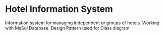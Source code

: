 # Hotel Information System
 Information system for managing independent or groups of hotels. 
 Working with MsSql Database.
 Design Pattern used for Class diagram

